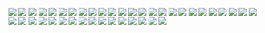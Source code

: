 ![](img/apt-get/fig1.png?raw=true)
![](img/apt-get/fig2.png?raw=true)
![](img/apt-get/fig3.png?raw=true)
![](img/apt-get/fig4.png?raw=true)
![](img/apt-get/fig5.png?raw=true)
![](img/apt-get/fig6.png?raw=true)
![](img/apt-get/fig7.png?raw=true)
![](img/apt-get/fig8.png?raw=true)
![](img/apt-get/fig9.png?raw=true)
![](img/apt-get/fig10.png?raw=true)
![](img/apt-get/fig11.png?raw=true)
![](img/apt-get/fig1.png?raw=true)
![](img/apt-get/fig1.png?raw=true)
![](img/apt-get/fig1.png?raw=true)
![](img/apt-get/fig1.png?raw=true)
![](img/apt-get/fig1.png?raw=true)
![](img/apt-get/fig1.png?raw=true)
![](img/apt-get/fig1.png?raw=true)
![](img/apt-get/fig1.png?raw=true)
![](img/apt-get/fig1.png?raw=true)
![](img/apt-get/fig1.png?raw=true)
![](img/apt-get/fig1.png?raw=true)
![](img/apt-get/fig1.png?raw=true)
![](img/apt-get/fig1.png?raw=true)
![](img/apt-get/fig1.png?raw=true)
![](img/apt-get/fig1.png?raw=true)
![](img/apt-get/fig1.png?raw=true)
![](img/apt-get/fig1.png?raw=true)
![](img/apt-get/fig1.png?raw=true)
![](img/apt-get/fig1.png?raw=true)
![](img/apt-get/fig1.png?raw=true)
![](img/apt-get/fig1.png?raw=true)
![](img/apt-get/fig1.png?raw=true)
![](img/apt-get/fig1.png?raw=true)
![](img/apt-get/fig1.png?raw=true)
![](img/apt-get/fig1.png?raw=true)
![](img/apt-get/fig1.png?raw=true)
![](img/apt-get/fig1.png?raw=true)
![](img/apt-get/fig1.png?raw=true)
![](img/apt-get/fig1.png?raw=true)
![](img/apt-get/fig1.png?raw=true)
<!--stackedit_data:
eyJoaXN0b3J5IjpbLTc0MTI2MDQ5NV19
-->